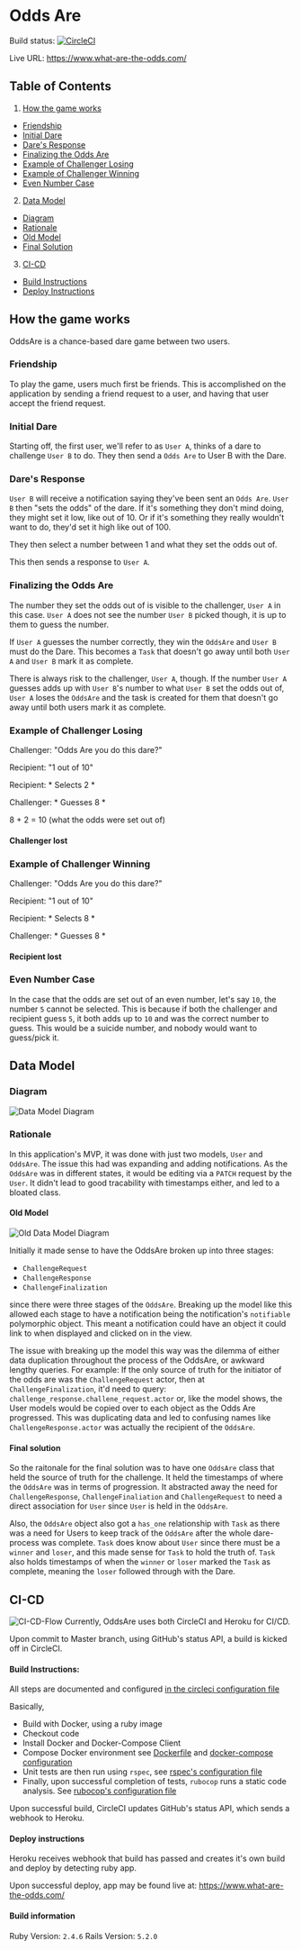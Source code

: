 # Odds Are

Build status:
[![CircleCI](https://circleci.com/gh/BrendanJones44/OddsAre.svg?style=svg)](https://circleci.com/gh/BrendanJones44/OddsAre)

Live URL:
https://www.what-are-the-odds.com/


## Table of Contents

1. [ How the game works](#how_the_game_works)
- [ Friendship](#friendship)
- [ Initial Dare ](#initial_dare)
- [ Dare's Response](#dare_response)
- [ Finalizing the Odds Are](#dare_finalize)
- [ Example of Challenger Losing](#example_losing)
- [ Example of Challenger Winning ](#example_winning)
- [ Even Number Case](#even_number_case)
2. [ Data Model ](#data_model)
- [ Diagram ](#current_diagram)
- [ Rationale ](#rationale)
- [ Old Model ](#old_model)
- [ Final Solution](#final_solution)
3. [ CI-CD ](#ci_cd)
- [ Build Instructions](#build_instructions)
- [ Deploy Instructions](#deploy_instructions)

<a name="how_the_game_works"></a>
## How the game works

OddsAre is a chance-based dare game between two users. 

<a name="friendship"></a>
### Friendship
To play the game, users much first be friends. This is accomplished on the application by sending a friend request to a user, and having that user accept the friend request.

<a name="initial_dare"></a>
### Initial Dare
Starting off, the first user, we'll refer to as `User A`, thinks of a dare to challenge `User B` to do. They then send a `Odds Are` to User B with the Dare.

<a name="dare_response"></a>
### Dare's Response
`User B` will receive a notification saying they've been sent an `Odds Are`. `User B` then "sets the odds" of the dare. If it's something they don't mind doing, they might set it low, like out of 10. Or if it's something they really wouldn't want to do, they'd set it high like out of 100.

They then select a number between 1 and what they set the odds out of.

This then sends a response to `User A`.

<a name="dare_finalize"></a>
### Finalizing the Odds Are

The number they set the odds out of is visible to the challenger, `User A` in this case. `User A` does not see the number `User B` picked though, it is up to them to guess the number.

If `User A` guesses the number correctly, they win the `OddsAre` and `User B` must do the Dare. This becomes a `Task` that doesn't go away until both `User A` and `User B` mark it as complete.

There is always risk to the challenger, `User A`, though. If the number `User A` guesses adds up with `User B`'s number to what `User B` set the odds out of, `User A` loses the `OddsAre` and the task is created for them that doesn't go away until both users mark it as complete.

<a name="example_losing"></a>
### Example of Challenger Losing
Challenger: "Odds Are you do this dare?"

Recipient:  "1 out of 10"

Recipient:  * Selects 2 *

Challenger: * Guesses 8 *

8 + 2 = 10 (what the odds were set out of)

#### Challenger lost

<a name="example_winning"></a>
### Example of Challenger Winning

Challenger: "Odds Are you do this dare?"

Recipient:  "1 out of 10"

Recipient:  * Selects 8 *

Challenger: * Guesses 8 *

#### Recipient lost

<a name="even_number_case"></a>
### Even Number Case
In the case that the odds are set out of an even number, let's say `10`, the number `5` cannot be selected. This is because if both the challenger and recipient guess `5`, it both adds up to `10` and was the correct number to guess. This would be a suicide number, and nobody would want to guess/pick it.

<a name="data_model"></a>
## Data Model

<a name="current_diagram"></a>
### Diagram
![Data Model Diagram](README_files/Odds_Are_UML.png?raw=true "OddsAreModel")

<a name="rationale"></a>
### Rationale

In this application's MVP, it was done with just two models, `User` and `OddsAre`. The issue this had was expanding and adding notifications. As the `OddsAre` was in different states, it would be editing via a `PATCH` request by the `User`. It didn't lead to good tracability with timestamps either, and led to a bloated class.

<a name="old_model"></a>
#### Old Model

![Old Data Model Diagram](README_files/Odds_Are_OLD_UML.png?raw=true "OldOddsAreModel")

Initially it made sense to have the OddsAre broken up into three stages:
- `ChallengeRequest`
- `ChallengeResponse`
- `ChallengeFinalization`

since there were three stages of the  `OddsAre`. Breaking up the model like this allowed each stage to have a notification being the notification's `notifiable` polymorphic object. This meant a notification could have an object it could link to when displayed and clicked on in the view.

The issue with breaking up the model this way was the dilemma of either data duplication throughout the process of the OddsAre, or awkward lengthy queries.
For example: If the only source of truth for the initiator of the odds are was the `ChallengeRequest` actor, then at `ChallengeFinalization`, it'd need to query:
```challenge_response.challene_request.actor```
or, like the model shows, the User models would be copied over to each object as the Odds Are progressed. This was duplicating data and led to confusing names like `ChallengeResponse.actor` was actually the recipient of the `OddsAre`.

<a name="final_solution"></a>
#### Final solution
So the raitonale for the final solution was to have one `OddsAre` class that held the source of truth for the challenge. It held the timestamps of where the `OddsAre` was in terms of progression. It abstracted away the need for `ChallengeResponse`, `ChallengeFinaliation` and `ChallengeRequest` to need a direct association for `User` since `User` is held in the `OddsAre`.

Also, the `OddsAre` object also got a `has_one` relationship with `Task` as there was a need for Users to keep track of the `OddsAre` after the whole dare-process was complete. `Task` does know about `User` since there must be a `winner` and `loser`, and this made sense for `Task` to hold the truth of. `Task` also holds timestamps of when the `winner` or `loser` marked the `Task` as complete, meaning the `loser` followed through with the Dare.

<a name="ci_cd"></a>
## CI-CD

![ CI-CD-Flow ](README_files/CI-CD-Flow.png?raw=true "CI-CD-Flow with pictures")
Currently, OddsAre uses both CircleCI and Heroku for CI/CD.

Upon commit to Master branch, using GitHub's status API, a build is kicked off in CircleCI.

<a name="build_instructions"></a>
#### Build Instructions:

All steps are documented and configured [in the circleci configuration file](.circleci/config.yml)

Basically,
 - Build with Docker, using a ruby image
 - Checkout code
 - Install Docker and Docker-Compose Client
 - Compose Docker environment see [Dockerfile](Dockerfile) and [docker-compose configuration](docker-compose.yml)
 - Unit tests are then run using `rspec`, see [rspec's configuration file](spec/spec_helper.rb)
 - Finally, upon successful completion of tests, `rubocop` runs a static code analysis. See [rubocop's configuration file](.rubocop.yml)

Upon successful build, CircleCI updates GitHub's status API, which sends a webhook to Heroku.

<a name="deploy_instructions"></a>
#### Deploy instructions

Heroku receives webhook that build has passed and creates it's own build and deploy by detecting ruby app.

Upon successful deploy, app may be found live at: https://www.what-are-the-odds.com/

#### Build information
Ruby Version: `2.4.6`
Rails Version: `5.2.0`
